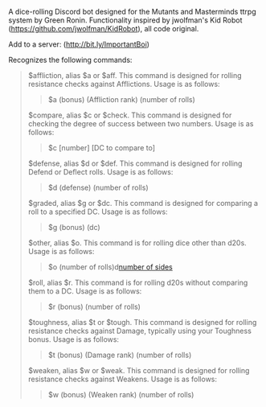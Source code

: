 A dice-rolling Discord bot designed for the Mutants and Masterminds ttrpg system by Green Ronin. Functionality inspired by jwolfman's Kid Robot (https://github.com/jwolfman/KidRobot), all code original.

Add to a server: (http://bit.ly/ImportantBoi)

Recognizes the following commands:

> $affliction, alias $a or $aff. This command is designed for rolling resistance checks against Afflictions. Usage is as follows:
>> $a (bonus) (Affliction rank) (number of rolls)
>
> $compare, alias $c or $check. This command is designed for checking the degree of success between two numbers. Usage is as follows:
>> $c [number] [DC to compare to]
>
> $defense, alias $d or $def. This command is designed for rolling Defend or Deflect rolls. Usage is as follows:
>> $d (defense) (number of rolls)
>
> $graded, alias $g or $dc. This command is designed for comparing a roll to a specified DC. Usage is as follows:
>> $g (bonus) (dc)
>
> $other, alias $o. This command is for rolling dice other than d20s. Usage is as follows:
>> $o (number of rolls)d[number of sides](+bonus)
>
> $roll, alias $r. This command is for rolling d20s without comparing them to a DC. Usage is as follows:
>> $r (bonus) (number of rolls)
>
> $toughness, alias $t or $tough. This command is designed for rolling resistance checks against Damage, typically using your Toughness bonus. Usage is as follows:
>> $t (bonus) (Damage rank) (number of rolls)
>
> $weaken, alias $w or $weak. This command is designed for rolling resistance checks against Weakens. Usage is as follows:
>> $w (bonus) (Weaken rank) (number of rolls)
